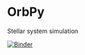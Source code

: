 # OrbPy
Stellar system simulation

[![Binder](https://mybinder.org/badge_logo.svg)](https://mybinder.org/v2/gh/giamas/OrbPy/master?labpath=OrbPy.ipynb)
